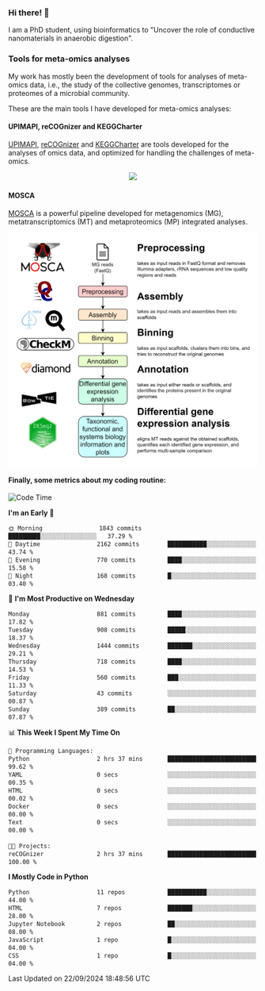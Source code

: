 ### Hi there! 👋

I am a PhD student, using bioinformatics to "Uncover the role of conductive nanomaterials in anaerobic digestion".

### Tools for meta-omics analyses

My work has mostly been the development of tools for analyses of meta-omics data, i.e., the study of the collective genomes, transcriptomes or proteomes of a microbial community.

These are the main tools I have developed for meta-omics analyses:

#### UPIMAPI, reCOGnizer and KEGGCharter

[UPIMAPI](https://github.com/iquasere/UPIMAPI), [reCOGnizer](https://github.com/iquasere/reCOGnizer) and [KEGGCharter](https://github.com/iquasere/KEGGCharter) are tools developed for the analyses of omics data, and optimized for handling the challenges of meta-omics.

<p align="center">
    <img src="assets/annotation_paper.png">
</p>

#### MOSCA

[MOSCA](https://github.com/iquasere/MOSCA) is a powerful pipeline developed for metagenomics (MG), metatranscriptomics (MT) and metaproteomics (MP) integrated analyses.

<p align="center">
    <img src="assets/mosca_workflow.png" align="center" width="700">
</p>


#### Finally, some metrics about my coding routine:

<!--START_SECTION:waka-->
![Code Time](http://img.shields.io/badge/Code%20Time-864%20hrs%2032%20mins-blue)

**I'm an Early 🐤** 

```text
🌞 Morning                1843 commits        █████████░░░░░░░░░░░░░░░░   37.29 % 
🌆 Daytime                2162 commits        ███████████░░░░░░░░░░░░░░   43.74 % 
🌃 Evening                770 commits         ████░░░░░░░░░░░░░░░░░░░░░   15.58 % 
🌙 Night                  168 commits         █░░░░░░░░░░░░░░░░░░░░░░░░   03.40 % 
```
📅 **I'm Most Productive on Wednesday** 

```text
Monday                   881 commits         ████░░░░░░░░░░░░░░░░░░░░░   17.82 % 
Tuesday                  908 commits         █████░░░░░░░░░░░░░░░░░░░░   18.37 % 
Wednesday                1444 commits        ███████░░░░░░░░░░░░░░░░░░   29.21 % 
Thursday                 718 commits         ████░░░░░░░░░░░░░░░░░░░░░   14.53 % 
Friday                   560 commits         ███░░░░░░░░░░░░░░░░░░░░░░   11.33 % 
Saturday                 43 commits          ░░░░░░░░░░░░░░░░░░░░░░░░░   00.87 % 
Sunday                   389 commits         ██░░░░░░░░░░░░░░░░░░░░░░░   07.87 % 
```


📊 **This Week I Spent My Time On** 

```text
💬 Programming Languages: 
Python                   2 hrs 37 mins       █████████████████████████   99.62 % 
YAML                     0 secs              ░░░░░░░░░░░░░░░░░░░░░░░░░   00.35 % 
HTML                     0 secs              ░░░░░░░░░░░░░░░░░░░░░░░░░   00.02 % 
Docker                   0 secs              ░░░░░░░░░░░░░░░░░░░░░░░░░   00.00 % 
Text                     0 secs              ░░░░░░░░░░░░░░░░░░░░░░░░░   00.00 % 

🐱‍💻 Projects: 
reCOGnizer               2 hrs 37 mins       █████████████████████████   100.00 % 
```

**I Mostly Code in Python** 

```text
Python                   11 repos            ███████████░░░░░░░░░░░░░░   44.00 % 
HTML                     7 repos             ███████░░░░░░░░░░░░░░░░░░   28.00 % 
Jupyter Notebook         2 repos             ██░░░░░░░░░░░░░░░░░░░░░░░   08.00 % 
JavaScript               1 repo              █░░░░░░░░░░░░░░░░░░░░░░░░   04.00 % 
CSS                      1 repo              █░░░░░░░░░░░░░░░░░░░░░░░░   04.00 % 
```




 Last Updated on 22/09/2024 18:48:56 UTC
<!--END_SECTION:waka-->
